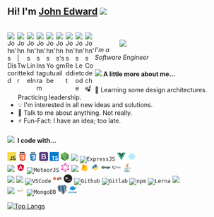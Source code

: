 <h2> Hi! I'm <a href="https://jeescu.github.io">John Edward</a> <img src="https://media.giphy.com/media/mGcNjsfWAjY5AEZNw6/giphy.gif" width="50"></h2>

<br/>
<a href="https://discord.gg/Esku#5057">
  <img align="left" alt="John's Discord" width="22px" src="https://cdn.jsdelivr.net/npm/simple-icons@v3/icons/discord.svg" />
</a>
<a href="https://twitter.com/johnedwardescuyos">
  <img align="left" alt="John | Twitter" width="22px" src="https://cdn.jsdelivr.net/npm/simple-icons@v3/icons/twitter.svg" />
</a>
<a href="https://www.linkedin.com/in/johnedwardescuyos/">
  <img align="left" alt="John's LinkdeIn" width="22px" src="https://cdn.jsdelivr.net/npm/simple-icons@v3/icons/linkedin.svg" />
</a>
<!-- <a href="https://t.me/abhisheknaiidu">
  <img align="left" alt="Abhishek's Telegram" width="22px" src="https://cdn.jsdelivr.net/npm/simple-icons@v3/icons/telegram.svg" />
</a> -->
<a href="https://www.instagram.com/johnedwardescuyos/">
  <img align="left" alt="John's Instagram" width="22px" src="https://cdn.jsdelivr.net/npm/simple-icons@v3/icons/instagram.svg" />
</a>
<a href="https://www.instagram.com/johnedwardescuyos/">
  <img align="left" alt="John's Youtube" width="22px" src="https://cdn.jsdelivr.net/npm/simple-icons@v3/icons/youtube.svg" />
</a>
<a href="https://www.instagram.com/johnedwardescuyos/">
  <img align="left" alt="Johns's gmail" width="22px" src="https://cdn.jsdelivr.net/npm/simple-icons@v3/icons/google.svg" />
</a>
<a href="https://www.reddit.com/">
  <img align="left" alt="John's Reddit" width="22px" src="https://cdn.jsdelivr.net/npm/simple-icons@v3/icons/reddit.svg" />
</a>
<a href="https://leetcode.com/">
  <img align="left" alt="John's Leetcode" width="22px" src="https://cdn.jsdelivr.net/npm/simple-icons@v3/icons/leetcode.svg" />
</a>
<a href="https://www.codechef.com/users/">
  <img align="left" alt="John's Codechef" width="22px" src="https://cdn.jsdelivr.net/npm/simple-icons@v3/icons/codechef.svg" />
</a>
<br />

<img align='right' src="https://i.imgur.com/ljSjEjQ.gif" width="250">
<p><em>I'm a Software Engineer</em></p>

#### <img src="https://media.giphy.com/media/VgCDAzcKvsR6OM0uWg/giphy.gif" width="45"> A little more about me...

- 🌱 Learning some design architectures. Practicing leadership.
- :bulb: I'm interested in all new ideas and solutions.
- 💬 Talk to me about anything. Not really.
- ⚡️ Fun-Fact: I have an idea; too late.

<!-- #### <img src="https://media.giphy.com/media/LnQjpWaON8nhr21vNW/giphy.gif" width="60"> I love connecting with different people :) -->


#### <img src="https://media.giphy.com/media/WUlplcMpOCEmTGBtBW/giphy.gif" width="40">&nbsp; I code with...

<code><img width="20" src="https://raw.githubusercontent.com/github/explore/80688e429a7d4ef2fca1e82350fe8e3517d3494d/topics/javascript/javascript.png"></code>
<code><img width="20" src="https://raw.githubusercontent.com/github/explore/80688e429a7d4ef2fca1e82350fe8e3517d3494d/topics/html/html.png"></code>
<code><img width="20" src="https://raw.githubusercontent.com/github/explore/80688e429a7d4ef2fca1e82350fe8e3517d3494d/topics/css/css.png"></code>
<code><img width="20" src="https://raw.githubusercontent.com/github/explore/80688e429a7d4ef2fca1e82350fe8e3517d3494d/topics/bootstrap/bootstrap.png"></code>
<code><img width="20" src="https://raw.githubusercontent.com/github/explore/80688e429a7d4ef2fca1e82350fe8e3517d3494d/topics/typescript/typescript.png"></code>
<code><img width="20" src="https://raw.githubusercontent.com/github/explore/80688e429a7d4ef2fca1e82350fe8e3517d3494d/topics/nodejs/nodejs.png"></code>
<code><img width="20" src="https://docs.nestjs.com/assets/logo-small.svg"></code>
<code><img alt="ExpressJS" width="20" src="https://encrypted-tbn0.gstatic.com/images?q=tbn%3AANd9GcRPDyR-Xb70DsaMdrk28bt1DZ6xZ061zBDKew&usqp=CAU"></code>
<code><img width="20" src="https://raw.githubusercontent.com/github/explore/80688e429a7d4ef2fca1e82350fe8e3517d3494d/topics/vue/vue.png"></code>
<code><img width="20" src="https://raw.githubusercontent.com/github/explore/80688e429a7d4ef2fca1e82350fe8e3517d3494d/topics/react/react.png"></code>
</br>
<code><img width="20" src="https://seeklogo.com/images/R/redux-logo-9CA6836C12-seeklogo.com.png"></code>
<code><img width="20" src="https://raw.githubusercontent.com/github/explore/80688e429a7d4ef2fca1e82350fe8e3517d3494d/topics/angular/angular.png"></code>
<code><img alt="MeteorJS" width="20" src="https://cdn.worldvectorlogo.com/logos/meteor-icon.svg"></code>
<code><img width="20" src="https://raw.githubusercontent.com/github/explore/5c058a388828bb5fde0bcafd4bc867b5bb3f26f3/topics/graphql/graphql.png"></code>
<code><img width="20" src="https://apollographql.gallerycdn.vsassets.io/extensions/apollographql/vscode-apollo/1.16.6/1594745321481/Microsoft.VisualStudio.Services.Icons.Default"></code>
<code><img width="20" src="https://raw.githubusercontent.com/github/explore/80688e429a7d4ef2fca1e82350fe8e3517d3494d/topics/firebase/firebase.png"></code>
<code><img width="20" src="https://raw.githubusercontent.com/github/explore/80688e429a7d4ef2fca1e82350fe8e3517d3494d/topics/python/python.png"></code>
<code><img width="20" src="https://raw.githubusercontent.com/github/explore/80688e429a7d4ef2fca1e82350fe8e3517d3494d/topics/django/django.png"></code>
<code><img width="20" src="https://raw.githubusercontent.com/github/explore/80688e429a7d4ef2fca1e82350fe8e3517d3494d/topics/flask/flask.png"></code>
<code><img width="20" src="https://raw.githubusercontent.com/github/explore/80688e429a7d4ef2fca1e82350fe8e3517d3494d/topics/java/java.png"></code>
</br>
<code><img width="20" src="https://www.opencodez.com/wp-content/uploads/2019/01/Spark_Java_Logo.png"></code>
<code><img width="20" src="https://www.php.net/images/logos/new-php-logo.svg"></code>
<code><img alt="VSCode" width="20" src="https://secrethub.io/img/vs-code.svg"></code>
<code><img width="20" src="https://raw.githubusercontent.com/github/explore/80688e429a7d4ef2fca1e82350fe8e3517d3494d/topics/git/git.png"></code>
<code><img width="20" src="https://raw.githubusercontent.com/github/explore/80688e429a7d4ef2fca1e82350fe8e3517d3494d/topics/terminal/terminal.png"></code>
<code><img alt="Github" width="20" src="https://cdn.iconscout.com/icon/free/png-256/github-153-675523.png"></code>
<code><img alt="Gitlab" width="20" src="https://cdn.iconscout.com/icon/free/png-512/gitlab-282507.png"></code>
<code><img alt="npm" width="20" src="https://upload.wikimedia.org/wikipedia/commons/thumb/d/db/Npm-logo.svg/540px-Npm-logo.svg.png"></code>
<code><img alt="Lerna" width="20" src="https://user-images.githubusercontent.com/645641/79596653-38f81200-80e1-11ea-98cd-1c6a3bb5de51.png"></code>
<code><img width="20" src="https://img.stackshare.io/service/2820/lumen.png"></code>
</br>
<code><img width="20" src="https://www.loadsys.com/wp-content/uploads/laravel_loadsys.png"></code>
<code><img width="20" src="https://raw.githubusercontent.com/github/explore/80688e429a7d4ef2fca1e82350fe8e3517d3494d/topics/mysql/mysql.png"></code>
<code><img alt="MongoDB" width="20" src="https://g.foolcdn.com/art/companylogos/square/mdb.png"></code>
<code><img width="20" src="https://raw.githubusercontent.com/github/explore/80688e429a7d4ef2fca1e82350fe8e3517d3494d/topics/postgresql/postgresql.png"></code>
<code><img width="20" src="https://raw.githubusercontent.com/github/explore/80688e429a7d4ef2fca1e82350fe8e3517d3494d/topics/docker/docker.png"></code>

[![Top Langs](https://github-readme-stats.vercel.app/api/top-langs/?username=jeescu&layout=compact)](https://github.com/jeescu/github-readme-stats)

